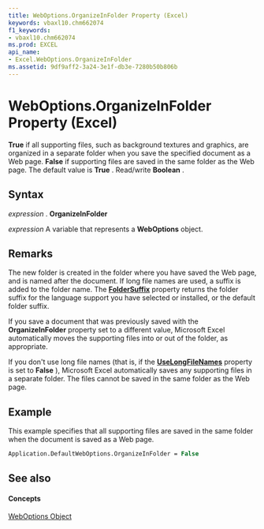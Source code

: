 ```yaml
---
title: WebOptions.OrganizeInFolder Property (Excel)
keywords: vbaxl10.chm662074
f1_keywords:
- vbaxl10.chm662074
ms.prod: EXCEL
api_name:
- Excel.WebOptions.OrganizeInFolder
ms.assetid: 9df9aff2-3a24-3e1f-db3e-7280b50b806b
---
```



# WebOptions.OrganizeInFolder Property (Excel)

 **True** if all supporting files, such as background textures and graphics, are organized in a separate folder when you save the specified document as a Web page. **False** if supporting files are saved in the same folder as the Web page. The default value is **True** . Read/write **Boolean** .


## Syntax

 _expression_ . **OrganizeInFolder**

 _expression_ A variable that represents a **WebOptions** object.


## Remarks

The new folder is created in the folder where you have saved the Web page, and is named after the document. If long file names are used, a suffix is added to the folder name. The  **[FolderSuffix](weboptions-foldersuffix-property-excel.md)** property returns the folder suffix for the language support you have selected or installed, or the default folder suffix.

If you save a document that was previously saved with the  **OrganizeInFolder** property set to a different value, Microsoft Excel automatically moves the supporting files into or out of the folder, as appropriate.

If you don't use long file names (that is, if the  **[UseLongFileNames](weboptions-uselongfilenames-property-excel.md)** property is set to **False** ), Microsoft Excel automatically saves any supporting files in a separate folder. The files cannot be saved in the same folder as the Web page.


## Example

This example specifies that all supporting files are saved in the same folder when the document is saved as a Web page.


```vb
Application.DefaultWebOptions.OrganizeInFolder = False
```


## See also


#### Concepts


[WebOptions Object](weboptions-object-excel.md)


